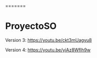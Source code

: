 
=======
# ProyectoSO

Version 3:
https://youtu.be/ckt3mUagyu8

Version 4:
https://youtu.be/yiAz8WfIh9w
